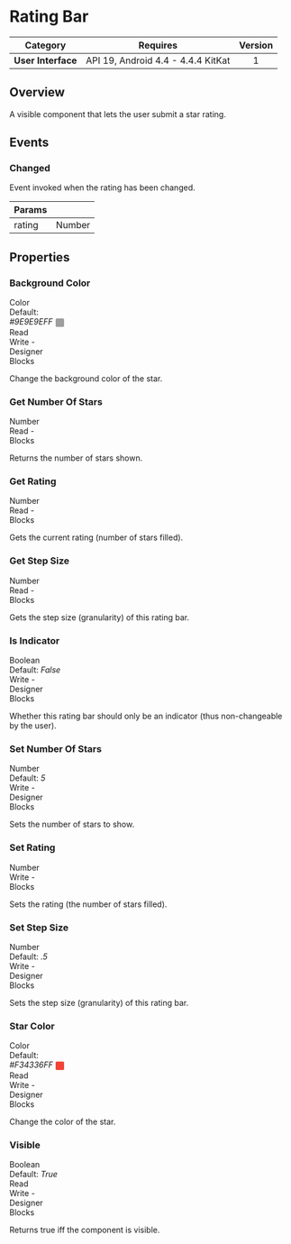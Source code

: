 # Rating Bar

| Category | Requires | Version |
|:--------:|:-------:|:--------:|
|**User Interface**|<span class="chip chip-any">API 19, Android 4.4 - 4.4.4 KitKat</span>|<span class="chip chip-number">1</span>|

## Overview

A visible component that lets the user submit a star rating.

## Events

### Changed

Event invoked when the rating has been changed.

<div class="block" ai2-block="event" not-rendered="true" value="%7B%22componentName%22:%20%22Rating%20Bar%22,%20%22name%22:%20%22Changed%22,%20%22param%22:%20%5B%22rating%22%5D%7D"></div>

| Params | []() |
|--------|------|
|rating|<span class="chip chip-number">Number</span>|

## Properties

### Background Color

<span style="user-select: none; white-space:pre-wrap;"><span class="chip chip-color">Color</span> <span class="chip chip-color">Default: <i>#9E9E9EFF</i>&nbsp;<span style="width: 15px; height: 15px; margin: auto; display: inline-block; border: 1px solid white; vertical-align: middle; border-radius: 3px; background-color: #9E9E9E;"></span></span>          <span class="chip chip-rw">Read</span> <span class="chip chip-rw">Write</span> - <span class="chip chip-bd">Designer</span> <span class="chip chip-bd">Blocks</span>&#32;</span>

Change the background color of the star.

<div class="block" ai2-block="property" not-rendered="true" value="%7B%22componentName%22:%20%22Rating%20Bar%22,%20%22name%22:%20%22Background%20Color%22,%20%22getter%22:%20true%7D"></div>
<div class="block" ai2-block="property" not-rendered="true" value="%7B%22componentName%22:%20%22Rating%20Bar%22,%20%22name%22:%20%22Background%20Color%22,%20%22getter%22:%20false%7D"></div>

### Get Number Of Stars

<span style="user-select: none; white-space:pre-wrap;"><span class="chip chip-number">Number</span>          <span class="chip chip-rw">Read</span> - <span class="chip chip-bd">Blocks</span>&#32;</span>

Returns the number of stars shown.

<div class="block" ai2-block="property" not-rendered="true" value="%7B%22componentName%22:%20%22Rating%20Bar%22,%20%22name%22:%20%22Get%20Number%20Of%20Stars%22,%20%22getter%22:%20true%7D"></div>

### Get Rating

<span style="user-select: none; white-space:pre-wrap;"><span class="chip chip-number">Number</span>          <span class="chip chip-rw">Read</span> - <span class="chip chip-bd">Blocks</span>&#32;</span>

Gets the current rating (number of stars filled).

<div class="block" ai2-block="property" not-rendered="true" value="%7B%22componentName%22:%20%22Rating%20Bar%22,%20%22name%22:%20%22Get%20Rating%22,%20%22getter%22:%20true%7D"></div>

### Get Step Size

<span style="user-select: none; white-space:pre-wrap;"><span class="chip chip-number">Number</span>          <span class="chip chip-rw">Read</span> - <span class="chip chip-bd">Blocks</span>&#32;</span>

Gets the step size (granularity) of this rating bar.

<div class="block" ai2-block="property" not-rendered="true" value="%7B%22componentName%22:%20%22Rating%20Bar%22,%20%22name%22:%20%22Get%20Step%20Size%22,%20%22getter%22:%20true%7D"></div>

### Is Indicator

<span style="user-select: none; white-space:pre-wrap;"><span class="chip chip-boolean">Boolean</span> <span class="chip chip-boolean">Default: <i>False</i></span>          <span class="chip chip-rw">Write</span> - <span class="chip chip-bd">Designer</span> <span class="chip chip-bd">Blocks</span>&#32;</span>

Whether this rating bar should only be an indicator (thus non-changeable by the user).

<div class="block" ai2-block="property" not-rendered="true" value="%7B%22componentName%22:%20%22Rating%20Bar%22,%20%22name%22:%20%22Is%20Indicator%22,%20%22getter%22:%20false%7D"></div>

### Set Number Of Stars

<span style="user-select: none; white-space:pre-wrap;"><span class="chip chip-number">Number</span> <span class="chip chip-number">Default: <i>5</i></span>          <span class="chip chip-rw">Write</span> - <span class="chip chip-bd">Designer</span> <span class="chip chip-bd">Blocks</span>&#32;</span>

Sets the number of stars to show.

<div class="block" ai2-block="property" not-rendered="true" value="%7B%22componentName%22:%20%22Rating%20Bar%22,%20%22name%22:%20%22Set%20Number%20Of%20Stars%22,%20%22getter%22:%20false%7D"></div>

### Set Rating

<span style="user-select: none; white-space:pre-wrap;"><span class="chip chip-number">Number</span>          <span class="chip chip-rw">Write</span> - <span class="chip chip-bd">Blocks</span>&#32;</span>

Sets the rating (the number of stars filled).

<div class="block" ai2-block="property" not-rendered="true" value="%7B%22componentName%22:%20%22Rating%20Bar%22,%20%22name%22:%20%22Set%20Rating%22,%20%22getter%22:%20false%7D"></div>

### Set Step Size

<span style="user-select: none; white-space:pre-wrap;"><span class="chip chip-number">Number</span> <span class="chip chip-number">Default: <i>.5</i></span>          <span class="chip chip-rw">Write</span> - <span class="chip chip-bd">Designer</span> <span class="chip chip-bd">Blocks</span>&#32;</span>

Sets the step size (granularity) of this rating bar.

<div class="block" ai2-block="property" not-rendered="true" value="%7B%22componentName%22:%20%22Rating%20Bar%22,%20%22name%22:%20%22Set%20Step%20Size%22,%20%22getter%22:%20false%7D"></div>

### Star Color

<span style="user-select: none; white-space:pre-wrap;"><span class="chip chip-color">Color</span> <span class="chip chip-color">Default: <i>#F34336FF</i>&nbsp;<span style="width: 15px; height: 15px; margin: auto; display: inline-block; border: 1px solid white; vertical-align: middle; border-radius: 3px; background-color: #F34336;"></span></span>          <span class="chip chip-rw">Read</span> <span class="chip chip-rw">Write</span> - <span class="chip chip-bd">Designer</span> <span class="chip chip-bd">Blocks</span>&#32;</span>

Change the color of the star.

<div class="block" ai2-block="property" not-rendered="true" value="%7B%22componentName%22:%20%22Rating%20Bar%22,%20%22name%22:%20%22Star%20Color%22,%20%22getter%22:%20true%7D"></div>
<div class="block" ai2-block="property" not-rendered="true" value="%7B%22componentName%22:%20%22Rating%20Bar%22,%20%22name%22:%20%22Star%20Color%22,%20%22getter%22:%20false%7D"></div>

### Visible

<span style="user-select: none; white-space:pre-wrap;"><span class="chip chip-boolean">Boolean</span> <span class="chip chip-boolean">Default: <i>True</i></span>          <span class="chip chip-rw">Read</span> <span class="chip chip-rw">Write</span> - <span class="chip chip-bd">Designer</span> <span class="chip chip-bd">Blocks</span>&#32;</span>

Returns true iff the component is visible.

<div class="block" ai2-block="property" not-rendered="true" value="%7B%22componentName%22:%20%22Rating%20Bar%22,%20%22name%22:%20%22Visible%22,%20%22getter%22:%20true%7D"></div>
<div class="block" ai2-block="property" not-rendered="true" value="%7B%22componentName%22:%20%22Rating%20Bar%22,%20%22name%22:%20%22Visible%22,%20%22getter%22:%20false%7D"></div>

